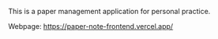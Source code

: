 This is a paper management application for personal practice.


Webpage: https://paper-note-frontend.vercel.app/
